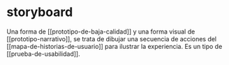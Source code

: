 # storyboard
Una forma de [[prototipo-de-baja-calidad]] y una forma visual de [[prototipo-narrativo]], se trata de dibujar una secuencia de acciones del [[mapa-de-historias-de-usuario]] para ilustrar la experiencia. Es un tipo de [[prueba-de-usabilidad]].
